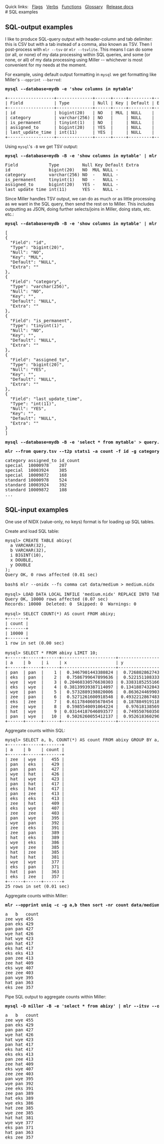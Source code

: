 <!---  PLEASE DO NOT EDIT DIRECTLY. EDIT THE .md.in FILE PLEASE. --->
<div>
<span class="quicklinks">
Quick links:
&nbsp;
<a class="quicklink" href="../reference-main-flag-list/index.html">Flags</a>
&nbsp;
<a class="quicklink" href="../reference-verbs/index.html">Verbs</a>
&nbsp;
<a class="quicklink" href="../reference-dsl-builtin-functions/index.html">Functions</a>
&nbsp;
<a class="quicklink" href="../glossary/index.html">Glossary</a>
&nbsp;
<a class="quicklink" href="../release-docs/index.html">Release docs</a>
</span>
</div>
# SQL examples

## SQL-output examples

I like to produce SQL-query output with header-column and tab delimiter: this is CSV but with a tab instead of a comma, also known as TSV. Then I post-process with `mlr --tsv` or `mlr --tsvlite`.  This means I can do some (or all, or none) of my data processing within SQL queries, and some (or none, or all) of my data processing using Miller -- whichever is most convenient for my needs at the moment.

For example, using default output formatting in `mysql` we get formatting like Miller's `--opprint --barred`:

<pre class="pre-highlight-in-pair">
<b>mysql --database=mydb -e 'show columns in mytable'</b>
</pre>
<pre class="pre-non-highlight-in-pair">
+------------------+--------------+------+-----+---------+-------+
| Field            | Type         | Null | Key | Default | Extra |
+------------------+--------------+------+-----+---------+-------+
| id               | bigint(20)   | NO   | MUL | NULL    |       |
| category         | varchar(256) | NO   |     | NULL    |       |
| is_permanent     | tinyint(1)   | NO   |     | NULL    |       |
| assigned_to      | bigint(20)   | YES  |     | NULL    |       |
| last_update_time | int(11)      | YES  |     | NULL    |       |
+------------------+--------------+------+-----+---------+-------+
</pre>

Using `mysql`'s `-B` we get TSV output:

<pre class="pre-highlight-in-pair">
<b>mysql --database=mydb -B -e 'show columns in mytable' | mlr --itsvlite --opprint cat</b>
</pre>
<pre class="pre-non-highlight-in-pair">
Field            Type         Null Key Default Extra
id               bigint(20)   NO  MUL NULL -
category         varchar(256) NO  -   NULL -
is_permanent     tinyint(1)   NO  -   NULL -
assigned_to      bigint(20)   YES -   NULL -
last_update_time int(11)      YES -   NULL -
</pre>

Since Miller handles TSV output, we can do as much or as little processing as we want in the SQL query, then send the rest on to Miller. This includes outputting as JSON, doing further selects/joins in Miller, doing stats, etc.  etc.:

<pre class="pre-highlight-in-pair">
<b>mysql --database=mydb -B -e 'show columns in mytable' | mlr --itsvlite --ojson cat</b>
</pre>
<pre class="pre-non-highlight-in-pair">
[
{
  "Field": "id",
  "Type": "bigint(20)",
  "Null": "NO",
  "Key": "MUL",
  "Default": "NULL",
  "Extra": ""
},
{
  "Field": "category",
  "Type": "varchar(256)",
  "Null": "NO",
  "Key": "",
  "Default": "NULL",
  "Extra": ""
},
{
  "Field": "is_permanent",
  "Type": "tinyint(1)",
  "Null": "NO",
  "Key": "",
  "Default": "NULL",
  "Extra": ""
},
{
  "Field": "assigned_to",
  "Type": "bigint(20)",
  "Null": "YES",
  "Key": "",
  "Default": "NULL",
  "Extra": ""
},
{
  "Field": "last_update_time",
  "Type": "int(11)",
  "Null": "YES",
  "Key": "",
  "Default": "NULL",
  "Extra": ""
}
]
</pre>

<pre class="pre-highlight-non-pair">
<b>mysql --database=mydb -B -e 'select * from mytable' > query.tsv</b>
</pre>

<pre class="pre-highlight-in-pair">
<b>mlr --from query.tsv --t2p stats1 -a count -f id -g category,assigned_to</b>
</pre>
<pre class="pre-non-highlight-in-pair">
category assigned_to id_count
special  10000978    207
special  10003924    385
special  10009872    168
standard 10000978    524
standard 10003924    392
standard 10009872    108
...
</pre>

## SQL-input examples

One use of NIDX (value-only, no keys) format is for loading up SQL tables.

Create and load SQL table:

<pre class="pre-non-highlight-non-pair">
mysql> CREATE TABLE abixy(
  a VARCHAR(32),
  b VARCHAR(32),
  i BIGINT(10),
  x DOUBLE,
  y DOUBLE
);
Query OK, 0 rows affected (0.01 sec)

bash$ mlr --onidx --fs comma cat data/medium > medium.nidx

mysql> LOAD DATA LOCAL INFILE 'medium.nidx' REPLACE INTO TABLE abixy FIELDS TERMINATED BY ',' ;
Query OK, 10000 rows affected (0.07 sec)
Records: 10000  Deleted: 0  Skipped: 0  Warnings: 0

mysql> SELECT COUNT(*) AS count FROM abixy;
+-------+
| count |
+-------+
| 10000 |
+-------+
1 row in set (0.00 sec)

mysql> SELECT * FROM abixy LIMIT 10;
+------+------+------+---------------------+---------------------+
| a    | b    | i    | x                   | y                   |
+------+------+------+---------------------+---------------------+
| pan  | pan  |    1 |  0.3467901443380824 |  0.7268028627434533 |
| eks  | pan  |    2 |  0.7586799647899636 |  0.5221511083334797 |
| wye  | wye  |    3 | 0.20460330576630303 | 0.33831852551664776 |
| eks  | wye  |    4 | 0.38139939387114097 | 0.13418874328430463 |
| wye  | pan  |    5 |  0.5732889198020006 |  0.8636244699032729 |
| zee  | pan  |    6 |  0.5271261600918548 | 0.49322128674835697 |
| eks  | zee  |    7 |  0.6117840605678454 |  0.1878849191181694 |
| zee  | wye  |    8 |  0.5985540091064224 |   0.976181385699006 |
| hat  | wye  |    9 | 0.03144187646093577 |  0.7495507603507059 |
| pan  | wye  |   10 |  0.5026260055412137 |  0.9526183602969864 |
+------+------+------+---------------------+---------------------+
</pre>

Aggregate counts within SQL:

<pre class="pre-non-highlight-non-pair">
mysql> SELECT a, b, COUNT(*) AS count FROM abixy GROUP BY a, b ORDER BY COUNT DESC;
+------+------+-------+
| a    | b    | count |
+------+------+-------+
| zee  | wye  |   455 |
| pan  | eks  |   429 |
| pan  | pan  |   427 |
| wye  | hat  |   426 |
| hat  | wye  |   423 |
| pan  | hat  |   417 |
| eks  | hat  |   417 |
| pan  | zee  |   413 |
| eks  | eks  |   413 |
| zee  | hat  |   409 |
| eks  | wye  |   407 |
| zee  | zee  |   403 |
| pan  | wye  |   395 |
| wye  | pan  |   392 |
| zee  | eks  |   391 |
| zee  | pan  |   389 |
| hat  | eks  |   389 |
| wye  | eks  |   386 |
| wye  | zee  |   385 |
| hat  | zee  |   385 |
| hat  | hat  |   381 |
| wye  | wye  |   377 |
| eks  | pan  |   371 |
| hat  | pan  |   363 |
| eks  | zee  |   357 |
+------+------+-------+
25 rows in set (0.01 sec)
</pre>

Aggregate counts within Miller:

<pre class="pre-highlight-in-pair">
<b>mlr --opprint uniq -c -g a,b then sort -nr count data/medium</b>
</pre>
<pre class="pre-non-highlight-in-pair">
a   b   count
zee wye 455
pan eks 429
pan pan 427
wye hat 426
hat wye 423
pan hat 417
eks hat 417
eks eks 413
pan zee 413
zee hat 409
eks wye 407
zee zee 403
pan wye 395
hat pan 363
eks zee 357
</pre>

Pipe SQL output to aggregate counts within Miller:

<pre class="pre-highlight-in-pair">
<b>mysql -D miller -B -e 'select * from abixy' | mlr --itsv --opprint uniq -c -g a,b then sort -nr count</b>
</pre>
<pre class="pre-non-highlight-in-pair">
a   b   count
zee wye 455
pan eks 429
pan pan 427
wye hat 426
hat wye 423
pan hat 417
eks hat 417
eks eks 413
pan zee 413
zee hat 409
eks wye 407
zee zee 403
pan wye 395
wye pan 392
zee eks 391
zee pan 389
hat eks 389
wye eks 386
hat zee 385
wye zee 385
hat hat 381
wye wye 377
eks pan 371
hat pan 363
eks zee 357
</pre>
